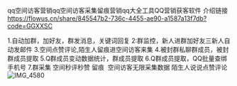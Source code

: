 qq空间访客营销qq空间访客采集留痕营销qq大全工具QQ营销获客软件
介绍链接
https://flowus.cn/share/845547b2-736c-4455-ae90-a1587a13f7db?code=GGXXSC

1.自动加群，加好友，群发消息，关键词回复
2:群监控，新人进群加好友三新人自动发邮件
3.空间点赞评论,陌生人留痕进空间访客来集
4.被封群私聊群成员，被封群成员提取
5.Q群成员变动数据统计，群成员提取
6.Q群成员提取，QQ批量查绑手机号
7.群采集
空间秒评秒赞 留痕 
空间访客无限采集数据
陌生人说说点赞评论
![IMG_4580](https://github.com/user-attachments/assets/3ba95075-f2ee-462e-bdc4-fd22b7672b9c)
